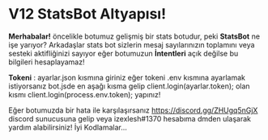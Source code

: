 # V12 StatsBot Altyapısı!
**Merhabalar!** öncelikle botumuz gelişmiş bir stats botudur, peki **StatsBot** ne işe yarıyor? 
Arkadaşlar stats bot sizlerin mesaj sayılarınızın toplamını veya sesteki aktifliğinizi sayıyor eğer botumuzun **İntentleri** açık değilse bu bilgileri hesaplayamaz!

**Tokeni** : ayarlar.json kısmına giriniz eğer tokeni .env kısmına ayarlamak istiyorsanız bot.jsde en aşağı kısma gelip client.login(ayarlar.token); olan kısmı client.login(process.env.token); yapınız!

Eğer botumuzda bir hata ile karşılaşırsanız https://discord.gg/ZHUgq5nGjX discord sunucusuna gelip veya izexlesh#1370 hesabıma dmden ulaşarak yardım alabilirsiniz!
İyi Kodlamalar...
